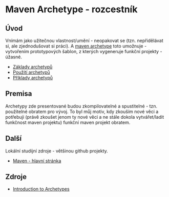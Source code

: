 # Maven Archetype - rozcestník

## Úvod
Vnímám jako užitečnou vlastnost/umění - neopakovat se (tzn. nepřidělávat si, ale zjednodušovat si práci). A [maven archetype](https://maven.apache.org/guides/introduction/introduction-to-archetypes.html) toto umožnuje - vytvořením prototypových šablon, z kterých vygeneruje funkční projekty - úžasné.

* [Základy archetypů](./STUDY.md)
* [Použití archetypů](./quickstart)
* [Příklady archetypů](./examples)

## Premisa
Archetypy zde presentované budou zkompilovatelné a spustitelné - tzn. použitelné obratem pro vývoj. To byl můj motiv, kdy zkouším nové věci a potřebuji (právě zkoušet jenom ty nové věci a ne stále dokola vytvářet/ladit funkčnost maven projektu) funkční maven projekt obratem.


## Další
Lokální studijní zdroje - většinou github projekty.
* [Maven - hlavní stránka](https://github.com/tomascejka/java/tree/main/maven)

## Zdroje
* [Introduction to Archetypes](https://maven.apache.org/guides/introduction/introduction-to-archetypes.html)
